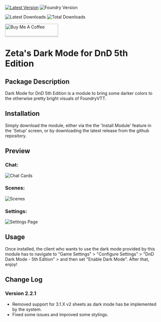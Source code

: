 [![Latest Version](https://img.shields.io/github/v/release/ZeroXNoxus/dark-mode-5e?display_name=tag&sort=semver&label=Latest%20Version)](https://github.com/ZeroXNoxus/dark-mode-5e/releases/latest)
![Foundry Version](https://img.shields.io/endpoint?url=https%3A%2F%2Ffoundryshields.com%2Fversion%3Fstyle%3Dflat%26url%3Dhttps%3A%2F%2Fgithub.com%2FZeroXNoxus%2Fdark-mode-5e%2Freleases%2Fdownload%2Flatest%2Fmodule.json)

![Latest Downloads](https://img.shields.io/github/downloads/ZeroXNoxus/dark-mode-5e/latest/total?color=blue&label=latest%20downloads)
![Total Downloads](https://img.shields.io/github/downloads/ZeroXNoxus/dark-mode-5e/total?color=blue&label=total%20downloads)

<a href="https://www.buymeacoffee.com/zetadracon" target="_blank"><img src="https://www.buymeacoffee.com/assets/img/custom_images/orange_img.png" alt="Buy Me A Coffee" style="height: 41px !important;width: 174px !important;box-shadow: 0px 3px 2px 0px rgba(190, 190, 190, 0.5) !important;-webkit-box-shadow: 0px 3px 2px 0px rgba(190, 190, 190, 0.5) !important;" ></a>

# Zeta's Dark Mode for DnD 5th Edition #
## Package Description ##
Dark Mode for DnD 5th Edition is a module to bring some darker colors to the otherwise pretty bright visuals of FoundryVTT.
## Installation ##
Simply download the module, either via the the 'Install Module' feature in the 'Setup' screen, or by downloading the latest release from the github repository.
## Preview ##
### Chat: ###
![Chat Cards](https://i.ibb.co/7brMgDX/Chat.png)

### Scenes: ###
![Scenes](https://i.ibb.co/dcrcRQL/Scenes.png)

### Settings: ###
![Settings Page](https://i.ibb.co/dDRbw3Z/Settings.png)

## Usage ##
Once installed, the client who wants to use the dark mode provided by this module has to navigate to "Game Settings" > "Configure Settings" > "DnD Dark Mode - 5th Edition" > and then set "Enable Dark Mode". After that, enjoy!

## Change Log ##
### Version 2.2.1 ###
- Removed support for 3.1.X v2 sheets as dark mode has be implemented by the system.
- Fixed some issues and improved some stylings.
